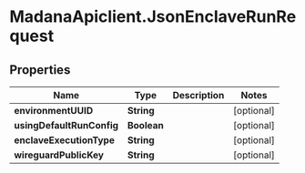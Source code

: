 # MadanaApiclient.JsonEnclaveRunRequest

## Properties

Name | Type | Description | Notes
------------ | ------------- | ------------- | -------------
**environmentUUID** | **String** |  | [optional] 
**usingDefaultRunConfig** | **Boolean** |  | [optional] 
**enclaveExecutionType** | **String** |  | [optional] 
**wireguardPublicKey** | **String** |  | [optional] 


